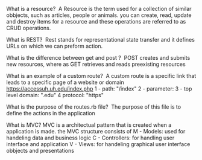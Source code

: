 What is a resource? 
A Resource is the term used for a collection of similar obbjects, such as articles, people or animals. you can create, read, update and destroy items for a resource and these operations are referred to as CRUD operations.

What is REST? 
Rest stands for representational state transfer and it defines URLs on which we can preform action.

What is the difference between get and post ? 
POST creates and submits new resources, where as GET retrieves and reads preexisting resources

What is an example of a custom route? 
A custom route is a specific link that leads to a specific page of a website or domain
https://accessuh.uh.edu/index.php
1 - path: "/index"
2 - parameter:
3 - top level domain: ".edu"
4 protocol: "https"



What is the purpose of the routes.rb file? 
The purpose of this file is to define the actions in the application 

What is MVC?
MVC is a architectual pattern that is created when a application is made.
the MVC structure consists of 
M - Models: used for handeling data and business logic
C - Controllers: for handling user interface and application
V - Views: for handeling graphical user interface obbjects and presentations 
